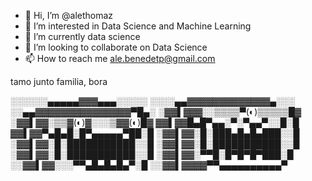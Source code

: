 - 👋 Hi, I’m @alethomaz
- 👀 I’m interested in Data Science and Machine Learning 
- 🌱 I’m currently data science
- 💞️ I’m looking to collaborate on Data Science 
- 📫 How to reach me ale.benedetp@gmail.com

tamo junto familia, bora 

░░░░░░▄▄▄▄▄▓▓▓▄▄▄░░░░░
░░░░▄▄▓▓▓▓▓▓▓▓▓▓▓▓▓▄░░░
░░▄▄▓▓▓▓▓▓▓▓▓▓▓▓▓▓▓▀█▄░
░▓▓▌▓▓▓░░▒▒▒▒▀(◐)▒▒▒▒▒█▓
░▓▓▌▓▓░▒▒▓(◐)▓░░░▒▓▓(◐)█▓
▓▓▌▓▓█▄█▀▄▄░▀░▀▄▄▀░░█░█
▓▓▌▓▓▀▄█▄█░█▀▄▄▄▄▄▀██░█
░▓▓▌▓▓░█░███▄█▄█▄███░░█
░▓▓▌▓▓░█░███████████░░█
░▓▓▌▓▓░█░███████████░░█
░▓▓▌▓▓░█░███████████░░█
░▓▓▌▓▓░▀▀█░█▀█▀█▀███░█
░░▓▓▌▓▓░░░▀▀▄█▄█▄█▄▀░█
░░▓▓▌▓▓▓▓▀▀▄▄▄▄▄▄▄▄▄▄▀
